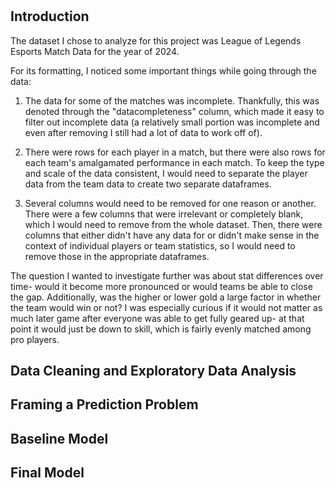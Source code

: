 #

## Introduction
The dataset I chose to analyze for this project was League of Legends Esports Match Data for the year of 2024.

For its formatting, I noticed some important things while going through the data:

1. The data for some of the matches was incomplete. Thankfully, this was denoted through the "datacompleteness" column, which made it easy to filter out incomplete data (a relatively small portion was incomplete and even after removing I still had a lot of data to work off of).

2. There were rows for each player in a match, but there were also rows for each team's amalgamated performance in each match. To keep the type and scale of the data consistent, I would need to separate the player data from the team data to create two separate dataframes.

3. Several columns would need to be removed for one reason or another. There were a few columns that were irrelevant or completely blank, which I would need to remove from the whole dataset. Then, there were columns that either didn't have any data for or didn't make sense in the context of individual players or team statistics, so I would need to remove those in the appropriate dataframes.

The question I wanted to investigate further was about stat differences over time- would it become more pronounced or would teams be able to close the gap. Additionally, was the higher or lower gold a large factor in whether the team would win or not? I was especially curious if it would not matter as much later game after everyone was able to get fully geared up- at that point it would just be down to skill, which is fairly evenly matched among pro players.

## Data Cleaning and Exploratory Data Analysis


## Framing a Prediction Problem


## Baseline Model


## Final Model

